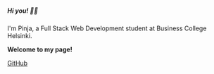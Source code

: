 ##### Hi you! :zombie_woman:

I'm Pinja, a Full Stack Web Development student at Business College Helsinki.

**Welcome to my page!**

[GitHub](http://github.com)
